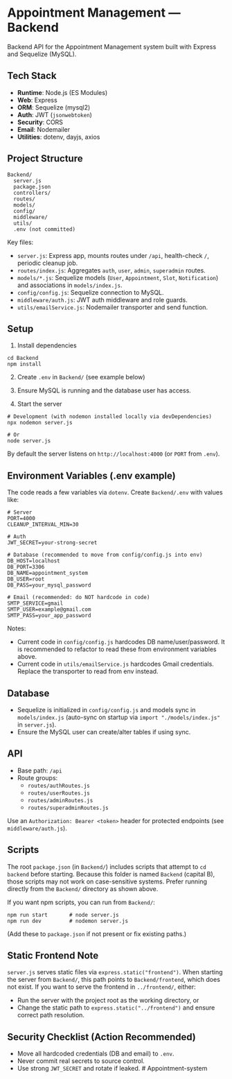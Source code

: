 # Appointment Management — Backend

Backend API for the Appointment Management system built with Express and Sequelize (MySQL).

## Tech Stack

- **Runtime**: Node.js (ES Modules)
- **Web**: Express
- **ORM**: Sequelize (mysql2)
- **Auth**: JWT (`jsonwebtoken`)
- **Security**: CORS
- **Email**: Nodemailer
- **Utilities**: dotenv, dayjs, axios

## Project Structure

```
Backend/
  server.js
  package.json
  controllers/
  routes/
  models/
  config/
  middleware/
  utils/
  .env (not committed)
```

Key files:

- `server.js`: Express app, mounts routes under `/api`, health-check `/`, periodic cleanup job.
- `routes/index.js`: Aggregates `auth`, `user`, `admin`, `superadmin` routes.
- `models/*.js`: Sequelize models (`User`, `Appointment`, `Slot`, `Notification`) and associations in `models/index.js`.
- `config/config.js`: Sequelize connection to MySQL.
- `middleware/auth.js`: JWT auth middleware and role guards.
- `utils/emailService.js`: Nodemailer transporter and send function.

## Setup

1. Install dependencies

```
cd Backend
npm install
```

2. Create `.env` in `Backend/` (see example below)

3. Ensure MySQL is running and the database user has access.

4. Start the server

```
# Development (with nodemon installed locally via devDependencies)
npx nodemon server.js

# Or
node server.js
```

By default the server listens on `http://localhost:4000` (or `PORT` from `.env`).

## Environment Variables (.env example)

The code reads a few variables via `dotenv`. Create `Backend/.env` with values like:

```
# Server
PORT=4000
CLEANUP_INTERVAL_MIN=30

# Auth
JWT_SECRET=your-strong-secret

# Database (recommended to move from config/config.js into env)
DB_HOST=localhost
DB_PORT=3306
DB_NAME=appointment_system
DB_USER=root
DB_PASS=your_mysql_password

# Email (recommended: do NOT hardcode in code)
SMTP_SERVICE=gmail
SMTP_USER=example@gmail.com
SMTP_PASS=your_app_password
```

Notes:

- Current code in `config/config.js` hardcodes DB name/user/password. It is recommended to refactor to read these from environment variables above.
- Current code in `utils/emailService.js` hardcodes Gmail credentials. Replace the transporter to read from env instead.

## Database

- Sequelize is initialized in `config/config.js` and models sync in `models/index.js` (auto-sync on startup via `import "./models/index.js"` in `server.js`).
- Ensure the MySQL user can create/alter tables if using sync.

## API

- Base path: `/api`
- Route groups:
  - `routes/authRoutes.js`
  - `routes/userRoutes.js`
  - `routes/adminRoutes.js`
  - `routes/superadminRoutes.js`

Use an `Authorization: Bearer <token>` header for protected endpoints (see `middleware/auth.js`).

## Scripts

The root `package.json` (in `Backend/`) includes scripts that attempt to `cd backend` before starting. Because this folder is named `Backend` (capital B), those scripts may not work on case-sensitive systems. Prefer running directly from the `Backend/` directory as shown above.

If you want npm scripts, you can run from `Backend/`:

```
npm run start       # node server.js
npm run dev         # nodemon server.js
```

(Add these to `package.json` if not present or fix existing paths.)

## Static Frontend Note

`server.js` serves static files via `express.static("frontend")`. When starting the server from `Backend/`, this path points to `Backend/frontend`, which does not exist. If you want to serve the frontend in `../frontend/`, either:

- Run the server with the project root as the working directory, or
- Change the static path to `express.static("../frontend")` and ensure correct path resolution.

## Security Checklist (Action Recommended)

- Move all hardcoded credentials (DB and email) to `.env`.
- Never commit real secrets to source control.
- Use strong `JWT_SECRET` and rotate if leaked.
  #   A p p o i n t m e n t - s y s t e m 
   
   
